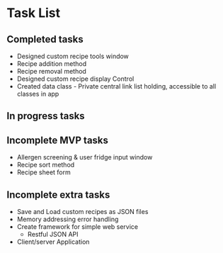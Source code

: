 ﻿# Task List


## Completed tasks
* Designed custom recipe tools window
* Recipe addition method
* Recipe removal method
* Designed custom recipe display Control
* Created data class - Private central link list holding, accessible to all classes in app


## In progress tasks


## Incomplete MVP tasks
* Allergen screening & user fridge input window
* Recipe sort method
* Recipe sheet form


## Incomplete extra tasks
* Save and Load custom recipes as JSON files
* Memory addressing error handling
* Create framework for simple web service
	* Restful JSON API
* Client/server  Application 